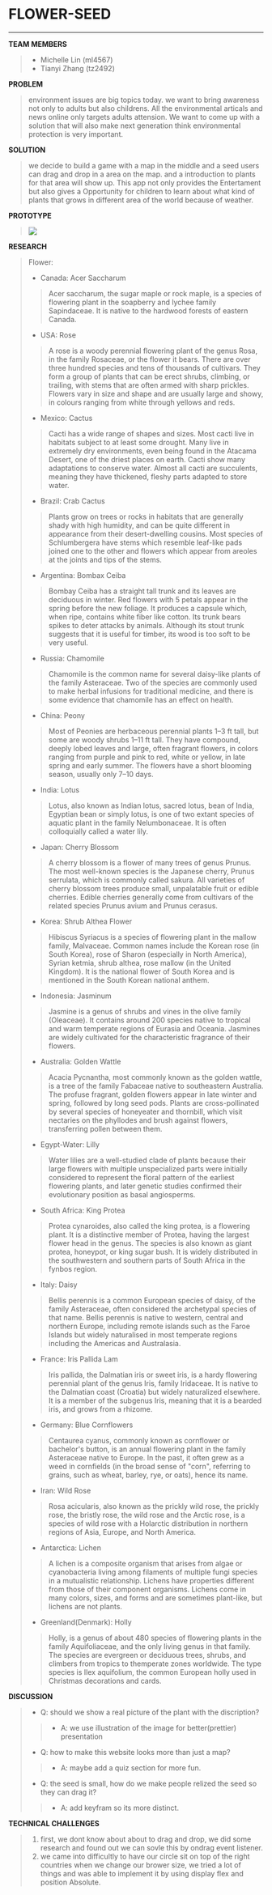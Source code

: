 # FLOWER-SEED
***

**TEAM MEMBERS**
>* Michelle Lin (ml4567)
>* Tianyi Zhang (tz2492)

**PROBLEM**
> environment issues are big topics today. we want to bring awareness not only to adults but also childrens. All the environmental articals and news online only targets adults attension. We want to come up with a solution that will also make next generation think environmental protection is very important.

**SOLUTION**
> we decide to build a game with a map in the middle and a seed users can drag and drop in a area on the map. and a introduction to plants for that area will show up. This app not only provides the Entertament but also gives a Opportunity for children to learn about what kind of plants that grows in different area of the world because of weather.

**PROTOTYPE**
> ![](https://i.imgur.com/wYu9ltk.jpg)


**RESEARCH**
> Flower:
> * Canada: Acer Saccharum
> > Acer saccharum, the sugar maple or rock maple, is a species of flowering plant in the soapberry and lychee family Sapindaceae. It is native to the hardwood forests of eastern Canada.
> * USA: Rose
> > A rose is a woody perennial flowering plant of the genus Rosa, in the family Rosaceae, or the flower it bears. There are over three hundred species and tens of thousands of cultivars. They form a group of plants that can be erect shrubs, climbing, or trailing, with stems that are often armed with sharp prickles. Flowers vary in size and shape and are usually large and showy, in colours ranging from white through yellows and reds.
> * Mexico: Cactus
> > Cacti has a wide range of shapes and sizes. Most cacti live in habitats subject to at least some drought. Many live in extremely dry environments, even being found in the Atacama Desert, one of the driest places on earth. Cacti show many adaptations to conserve water. Almost all cacti are succulents, meaning they have thickened, fleshy parts adapted to store water.
> * Brazil: Crab Cactus
> > Plants grow on trees or rocks in habitats that are generally shady with high humidity, and can be quite different in appearance from their desert-dwelling cousins. Most species of Schlumbergera have stems which resemble leaf-like pads joined one to the other and flowers which appear from areoles at the joints and tips of the stems.
> * Argentina: Bombax Ceiba
> >Bombay Ceiba has a straight tall trunk and its leaves are deciduous in winter. Red flowers with 5 petals appear in the spring before the new foliage. It produces a capsule which, when ripe, contains white fiber like cotton. Its trunk bears spikes to deter attacks by animals. Although its stout trunk suggests that it is useful for timber, its wood is too soft to be very useful.
> * Russia: Chamomile
> >Chamomile is the common name for several daisy-like plants of the family Asteraceae. Two of the species are commonly used to make herbal infusions for traditional medicine, and there is some evidence that chamomile has an effect on health.
> * China: Peony
> >Most of Peonies are herbaceous perennial plants 1–3 ft tall, but some are woody shrubs 1–11 ft tall. They have compound, deeply lobed leaves and large, often fragrant flowers, in colors ranging from purple and pink to red, white or yellow, in late spring and early summer. The flowers have a short blooming season, usually only 7–10 days.
> * India: Lotus
> >Lotus, also known as Indian lotus, sacred lotus, bean of India, Egyptian bean or simply lotus, is one of two extant species of aquatic plant in the family Nelumbonaceae. It is often colloquially called a water lily.
> * Japan: Cherry Blossom
> >A cherry blossom is a flower of many trees of genus Prunus. The most well-known species is the Japanese cherry, Prunus serrulata, which is commonly called sakura. All varieties of cherry blossom trees produce small, unpalatable fruit or edible cherries. Edible cherries generally come from cultivars of the related species Prunus avium and Prunus cerasus.
> * Korea: Shrub Althea Flower
> >Hibiscus Syriacus is a species of flowering plant in the mallow family, Malvaceae. Common names include the Korean rose (in South Korea), rose of Sharon (especially in North America), Syrian ketmia, shrub althea, rose mallow (in the United Kingdom). It is the national flower of South Korea and is mentioned in the South Korean national anthem.
> * Indonesia: Jasminum
> >Jasmine is a genus of shrubs and vines in the olive family (Oleaceae). It contains around 200 species native to tropical and warm temperate regions of Eurasia and Oceania. Jasmines are widely cultivated for the characteristic fragrance of their flowers.
> * Australia: Golden Wattle
> >Acacia Pycnantha, most commonly known as the golden wattle, is a tree of the family Fabaceae native to southeastern Australia. The profuse fragrant, golden flowers appear in late winter and spring, followed by long seed pods. Plants are cross-pollinated by several species of honeyeater and thornbill, which visit nectaries on the phyllodes and brush against flowers, transferring pollen between them.
> * Egypt-Water: Lilly
> >Water lilies are a well-studied clade of plants because their large flowers with multiple unspecialized parts were initially considered to represent the floral pattern of the earliest flowering plants, and later genetic studies confirmed their evolutionary position as basal angiosperms.
> * South Africa: King Protea
> >Protea cynaroides, also called the king protea, is a flowering plant. It is a distinctive member of Protea, having the largest flower head in the genus. The species is also known as giant protea, honeypot, or king sugar bush. It is widely distributed in the southwestern and southern parts of South Africa in the fynbos region.
> * Italy: Daisy
> >Bellis perennis is a common European species of daisy, of the family Asteraceae, often considered the archetypal species of that name. Bellis perennis is native to western, central and northern Europe, including remote islands such as the Faroe Islands but widely naturalised in most temperate regions including the Americas and Australasia.
> * France: Iris Pallida Lam
> >Iris pallida, the Dalmatian iris or sweet iris, is a hardy flowering perennial plant of the genus Iris, family Iridaceae. It is native to the Dalmatian coast (Croatia) but widely naturalized elsewhere. It is a member of the subgenus Iris, meaning that it is a bearded iris, and grows from a rhizome.
> * Germany: Blue Cornflowers
> >Centaurea cyanus, commonly known as cornflower or bachelor's button, is an annual flowering plant in the family Asteraceae native to Europe. In the past, it often grew as a weed in cornfields (in the broad sense of "corn", referring to grains, such as wheat, barley, rye, or oats), hence its name.
> * Iran: Wild Rose
> >Rosa acicularis, also known as the prickly wild rose, the prickly rose, the bristly rose, the wild rose and the Arctic rose, is a species of wild rose with a Holarctic distribution in northern regions of Asia, Europe, and North America.
> * Antarctica: Lichen
> >A lichen is a composite organism that arises from algae or cyanobacteria living among filaments of multiple fungi species in a mutualistic relationship. Lichens have properties different from those of their component organisms. Lichens come in many colors, sizes, and forms and are sometimes plant-like, but lichens are not plants. 
> * Greenland(Denmark): Holly
> >Holly, is a genus of about 480 species of flowering plants in the family Aquifoliaceae, and the only living genus in that family. The species are evergreen or deciduous trees, shrubs, and climbers from tropics to themperate zones worldwide. The type species is Ilex aquifolium, the common European holly used in Christmas decorations and cards.


**DISCUSSION**
> * Q: should we show a real picture of the plant with the discription?
> > * A: we use illustration of the image for better(prettier) presentation
> * Q: how to make this website looks more than just a map?
> > * A: maybe add a quiz section for more fun.
> * Q: the seed is small, how do we make people relized the seed so they can drag it?
> > * A: add keyfram so its more distinct.



**TECHNICAL CHALLENGES**


> 1. first, we dont know about about to drag and drop, we did some research and found out we can sovle this by ondrag event listener.
> 2. we came into difficultly to have our circle sit on top of the right countries when we change our brower size, we tried a lot of things and was able to implement it by using display flex and position Absolute.

